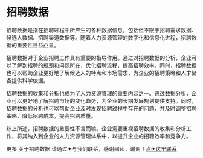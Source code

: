 # 招聘数据

招聘数据是指在招聘过程中所产生的各种数据信息，包括但不限于招聘需求数据、候选人数据、招聘渠道数据等。随着人力资源管理的数字化和信息化进程，招聘数据的重要性日益凸显。

招聘数据对于企业招聘工作具有重要的指导作用。通过对招聘数据的分析，企业可以了解到招聘的瓶颈和问题所在，优化招聘流程，提高招聘效率。同时，招聘数据也可以帮助企业更好地了解候选人的特点和市场需求，为企业的招聘策略和人才储备提供科学依据。

招聘数据的收集和分析也成为了人力资源管理的重要内容之一。通过数据分析，企业可以更好地了解招聘市场的变化趋势，为企业的长期发展规划提供支持。同时，招聘数据的分析也可以帮助企业及时发现招聘过程中存在的问题，并及时调整招聘策略，降低招聘成本，提高招聘质量。

综上所述，招聘数据的重要性不言而喻。企业需要重视招聘数据的收集和分析工作，将其纳入到企业的人力资源管理体系中，以提升企业的招聘效率和竞争力。

更多 关于招聘数据 请通过✈与我们联系，感谢阅读，谢谢！[点✈这里联系](https://t.me/lianmeng09)